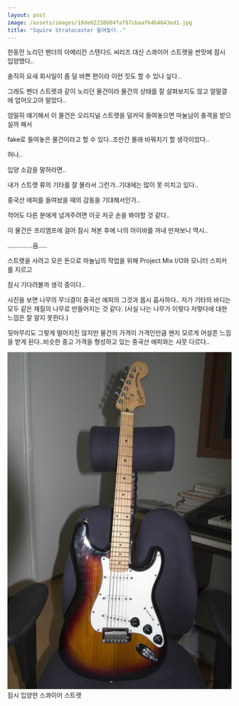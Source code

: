 ```yaml
---
layout: post
image: /assets/images/18de02238b04faf87cbaaf64b4643ed1.jpg
title: "Squire Stratocaster 들여놓다.."
---
```



한동안 노리던 펜더의 아메리칸 스텐다드 씨리즈 대신 스콰이어 스트랫을 싼맛에 잠시 입양했다..

솔직히 요새 회사일이 좀 덜 바쁜 편이라 이런 짓도 할 수 있나 싶다..

그래도 펜더 스트렛과 같이 노리던 물건이라 물건의 상태를 잘 살펴보지도 않고 얼떨결에 업어오고야 말았다..

엄밀히 얘기해서 이 물건은 오리지널 스트랫을 덜커덕 들여놓으면 마눌님이 충격을 받으실까 해서

fake로 들여놓은 물건이라고 할 수 있다..조만간 몰래 바꿔치기 할 생각이었다..

허나..

입양 소감을 말하라면..

내가 스트랫 류의 기타를 잘 몰라서 그런가..기대에는 많이 못 미치고 있다..

중국산 에피를 들여놨을 때의 감동을 기대해서인가..

적어도 다른 분에게 넘겨주려면 이곳 저곳 손을 봐야할 것 같다..

이 물건은 프리앰프에 걸어 잠시 쳐본 후에 나의 아이바를 꺼내 만져보니 역시..

..............음.....

스트랫을 사려고 모은 돈으로 마눌님의 작업을 위해 Project Mix I/O와 모니터 스피커를 지르고

잠시 기다려볼까 생각 중이다..

사진을 보면 나무의 무늬결이 중국산 에피의 그것과 몹시 흡사하다.. 저가 기타의 바디는 모두 같은 재질의 나무로 만들어지는 것 같다. (사실 나는 나무가 이렇다 저렇다에 대한 느낌은 잘 알지 못한다.)

뒷마무리도 그렇게 떨어지진 않지만 물건의 가격이 가격인만큼 왠지 모르게 어설픈 느낌을 받게 된다..비슷한 중고 가격을 형성하고 있는 중국산 에피와는 사뭇 다르다..

![image](/assets/images/18de02238b04faf87cbaaf64b4643ed1.jpg)잠시 입양한 스콰이어 스트랫




